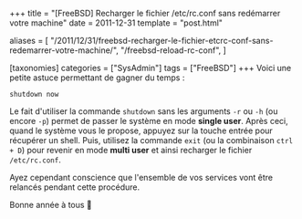 +++
title = "[FreeBSD] Recharger le fichier /etc/rc.conf sans redémarrer votre machine"
date = 2011-12-31
template = "post.html"

aliases = [
  "/2011/12/31/freebsd-recharger-le-fichier-etcrc-conf-sans-redemarrer-votre-machine/",
  "/freebsd-reload-rc-conf",
]

[taxonomies]
categories = ["SysAdmin"]
tags = ["FreeBSD"]
+++
Voici une petite astuce permettant de gagner du temps :

```
shutdown now
```

Le fait d'utiliser la commande `shutdown` sans les arguments `-r` ou `-h` (ou
encore `-p`) permet de passer le système en mode **single user**. Après ceci,
quand le système vous le propose, appuyez sur la touche entrée pour récupérer un
shell. Puis, utilisez la commande `exit` (ou la combinaison `ctrl + D`) pour
revenir en mode **multi user** et ainsi recharger le fichier `/etc/rc.conf`.

Ayez cependant conscience que l'ensemble de vos services vont être relancés
pendant cette procédure.

Bonne année à tous :slightly_smiling_face:
